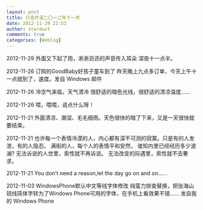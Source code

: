 ```yaml
---
layout: post
title: 只言片语二〇一二年十一月
date: 2012-11-29 22:53
author: stardust
comments: true
categories: [Weblog]
---
```

2012-11-29 外面又下起了雨，淅淅沥沥的声音传入耳朵 深夜十一点半。

2012-11-26 订购的GoodBaby好孩子童车到了 昨天晚上九点多订单，今天上午十一点就到了，速度。发自 Windows 邮件

2012-11-26 冷空气来临，天气清冷 很舒适的暗色光线，很舒适的清凉温度……

2012-11-26 喂，喂喂，说点什么呀！

2012-11-21 外面清凉、潮湿、毛毛细雨。天色很快的暗了下来，又是一天很快就要结束。

2012-11-21 也许每一个表情冷漠的人，内心都有深不可测的寂寞。只是有的人发泄，有的人隐忍。 满街的人，每个人的表情平和安然， 谁知内里已经经历多少波澜? 无法诉说的人世里，索性就不再诉说。 无法改变的际遇里，索性就不去奢求。

2012-11-21 You don’t need a reason,let the day go on and on……

2012-11-03 WindowsPhone默认中文等线字体修改 纯蛮力排查替换，把张海山锐线简体字转为了Windows Phone可用的字体，在手机上看效果不错…… 发自我的 Windows Phone
